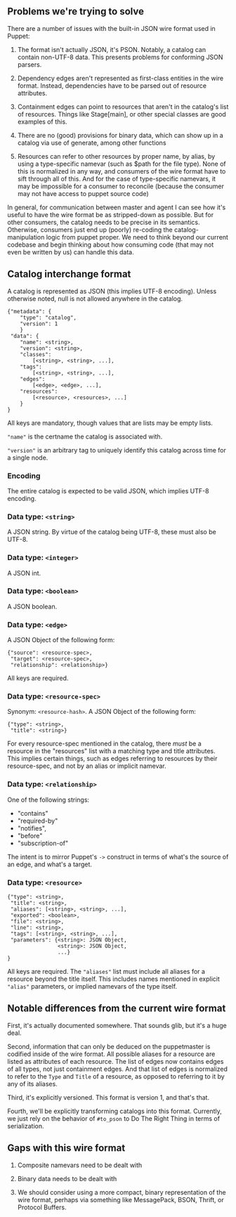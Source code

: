 ## Problems we're trying to solve

There are a number of issues with the built-in JSON wire format used
in Puppet:

1. The format isn't actually JSON, it's PSON. Notably, a catalog can
contain non-UTF-8 data. This presents problems for conforming JSON
parsers.

2. Dependency edges aren't represented as first-class entities in the
wire format. Instead, dependencies have to be parsed out of resource
attributes.

3. Containment edges can point to resources that aren't in the
catalog's list of resources. Things like Stage[main], or other special
classes are good examples of this.

4. There are no (good) provisions for binary data, which can show up
in a catalog via use of generate, among other functions

5. Resources can refer to other resources by proper name, by alias, by
using a type-specific namevar (such as $path for the file type). None
of this is normalized in any way, and consumers of the wire format
have to sift through all of this. And for the case of type-specific
namevars, it may be impossible for a consumer to reconcile (because
the consumer may not have access to puppet source code)

In general, for communication between master and agent I can see how
it's useful to have the wire format be as stripped-down as
possible. But for other consumers, the catalog needs to be precise in
its semantics. Otherwise, consumers just end up (poorly) re-coding the
catalog-manipulation logic from puppet proper. We need to think beyond
our current codebase and begin thinking about how consuming code (that
may not even be written by us) can handle this data.

## Catalog interchange format

A catalog is represented as JSON (this implies UTF-8 encoding). Unless
otherwise noted, null is not allowed anywhere in the catalog.

    {"metadata": {
        "type": "catalog",
        "version": 1
        }
     "data": {
        "name": <string>,
        "version": <string>,
        "classes":
            [<string>, <string>, ...],
        "tags":
            [<string>, <string>, ...],
        "edges":
            [<edge>, <edge>, ...],
        "resources":
            [<resource>, <resources>, ...]
        }
    }

All keys are mandatory, though values that are lists may be empty
lists.

`"name"` is the certname the catalog is associated with.

`"version"` is an arbitrary tag to uniquely identify this catalog
across time for a single node.

### Encoding

The entire catalog is expected to be valid JSON, which implies UTF-8
encoding.

### Data type: `<string>`

A JSON string. By virtue of the catalog being UTF-8, these must also
be UTF-8.

### Data type: `<integer>`

A JSON int.

### Data type: `<boolean>`

A JSON boolean.

### Data type: `<edge>`

A JSON Object of the following form:

    {"source": <resource-spec>,
     "target": <resource-spec>,
     "relationship": <relationship>}

All keys are required.

### Data type: `<resource-spec>`

Synonym: `<resource-hash>`. A JSON Object of the following form:

    {"type": <string>,
     "title": <string>}

For every resource-spec mentioned in the catalog, there *must* be a
resource in the "resources" list with a matching type and title
attributes. This implies certain things, such as edges referring to
resources by their resource-spec, and not by an alias or implicit
namevar.

### Data type: `<relationship>`

One of the following strings:

* "contains"
* "required-by"
* "notifies",
* "before"
* "subscription-of"

The intent is to mirror Puppet's `->` construct in terms of what's the
source of an edge, and what's a target.

### Data type: `<resource>`

    {"type": <string>,
     "title": <string>,
     "aliases": [<string>, <string>, ...],
     "exported": <boolean>,
     "file": <string>,
     "line": <string>,
     "tags": [<string>, <string>, ...],
     "parameters": {<string>: JSON Object,
                    <string>: JSON Object,
                    ...}
    }

All keys are required. The `"aliases"` list must include all aliases
for a resource beyond the title itself. This includes names mentioned
in explicit `"alias"` parameters, or implied namevars of the type
itself.

## Notable differences from the current wire format

First, it's actually documented somewhere. That sounds glib, but it's
a huge deal.

Second, information that can only be deduced on the puppetmaster is
codified inside of the wire format. All possible aliases for a
resource are listed as attributes of each resource. The list of edges
now contains edges of all types, not just containment edges. And that
list of edges is normalized to refer to the `Type` and `Title` of a
resource, as opposed to referring to it by any of its aliases.

Third, it's explicitly versioned. This format is version 1, and that's
that.

Fourth, we'll be explicitly transforming catalogs into this
format. Currently, we just rely on the behavior of `#to_pson` to Do
The Right Thing in terms of serialization.

## Gaps with this wire format

1. Composite namevars need to be dealt with

2. Binary data needs to be dealt with

3. We should consider using a more compact, binary representation of
the wire format, perhaps via something like MessagePack, BSON, Thrift,
or Protocol Buffers.
